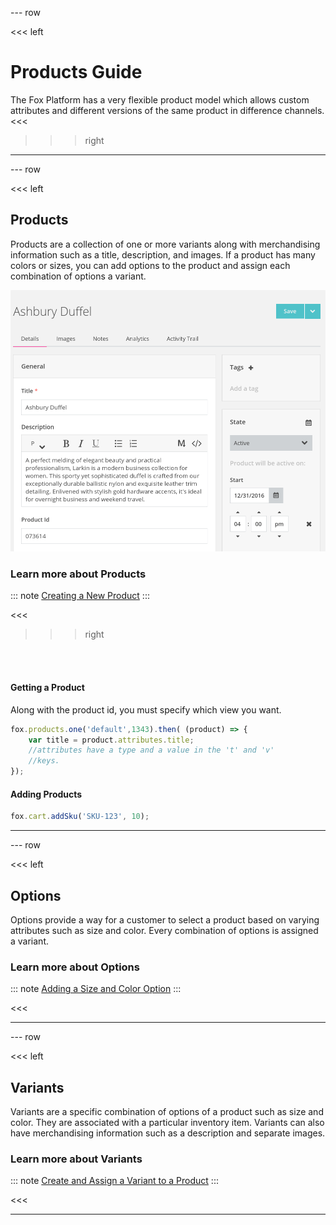 --- row

<<< left
# Products Guide

The Fox Platform has a very flexible product model which allows custom attributes and
different versions of the same product in difference channels.
<<<

>>> right
<!-- include(../api-ref-snippet.md) -->
>>>

---

--- row

<<< left
## Products

Products are a collection of one or more variants along with merchandising information
such as a title, description, and images. If a product has many colors or sizes, 
you can add options to the product and assign each combination of options a variant. 


<img class='eimg' src="data/products.png"/>

### Learn more about Products
::: note
[Creating a New Product](products.html)
:::

<<<

>>> right

<br></br>
#### Getting a Product 

Along with the product id, you must specify which view you want.

``` javascript
fox.products.one('default',1343).then( (product) => {
    var title = product.attributes.title;
    //attributes have a type and a value in the 't' and 'v' 
    //keys.
});
```

#### Adding Products
``` javascript
fox.cart.addSku('SKU-123', 10);
```

>>>

---

--- row 

<<< left

## Options

Options provide a way for a customer to select a product based on varying attributes such 
as size and color. Every combination of options is assigned a variant.

### Learn more about Options
::: note
[Adding a Size and Color Option](options.html)
:::

<<<

---

--- row 

<<< left

## Variants

Variants are a specific combination of options of a product such as size and color.
They are associated with a particular inventory item. Variants can also have merchandising
information such as a description and separate images.

### Learn more about Variants
::: note
[Create and Assign a Variant to a Product](variants.html)
:::

<<<

---

<!-- include(../support.md) -->
